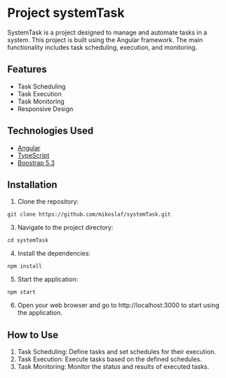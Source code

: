 # Project systemTask

SystemTask is a project designed to manage and automate tasks in a system. This project is built using the Angular framework. The main functionality includes task scheduling, execution, and monitoring.

## Features

- Task Scheduling
- Task Execution
- Task Monitoring
- Responsive Design

## Technologies Used

- [Angular](https://angular.dev/)
- [TypeScript](https://www.typescriptlang.org/)
- [Boostrap 5.3](https://getbootstrap.com/)

## Installation

1. Clone the repository:
```
git clone https://github.com/mikoslaf/systemTask.git
```

3. Navigate to the project directory:
```
cd systemTask
```

4. Install the dependencies:
```
npm install
```

5. Start the application:
```
npm start
```
6. Open your web browser and go to http://localhost:3000 to start using the application.

## How to Use

1. Task Scheduling: Define tasks and set schedules for their execution.
2. Task Execution: Execute tasks based on the defined schedules.
3. Task Monitoring: Monitor the status and results of executed tasks.
